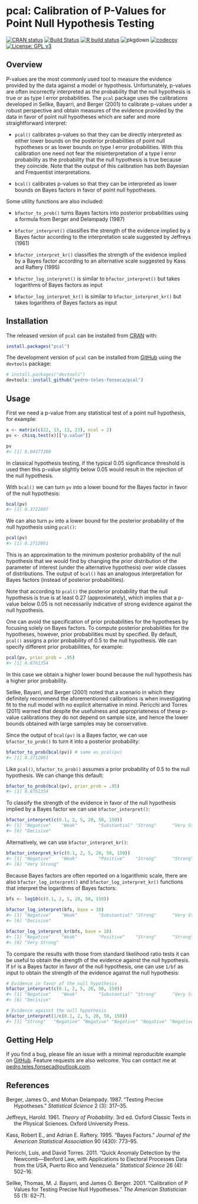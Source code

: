 
<!-- README.md is generated from README.Rmd. Please edit that file -->

# pcal: Calibration of P-Values for Point Null Hypothesis Testing

<!-- badges: start -->

[![CRAN
status](https://www.r-pkg.org/badges/version/pcal)](https://CRAN.R-project.org/package=pcal)
[![Build
Status](https://travis-ci.org/pedro-teles-fonseca/pcal.svg?branch=master)](https://travis-ci.org/pedro-teles-fonseca/pcal)
[![R build
status](https://github.com/pedro-teles-fonseca/pcal/workflows/R-CMD-check/badge.svg)](https://github.com/pedro-teles-fonseca/pcal/actions)
![pkgdown](https://github.com/pedro-teles-fonseca/pcal/workflows/pkgdown/badge.svg)
[![codecov](https://codecov.io/gh/pedro-teles-fonseca/pcal/branch/master/graph/badge.svg)](https://codecov.io/gh/pedro-teles-fonseca/pcal)
[![License: GPL
v3](https://img.shields.io/badge/License-GPLv3-blue.svg)](https://www.gnu.org/licenses/gpl-3.0)
<!-- badges: end -->

## Overview

P-values are the most commonly used tool to measure the evidence
provided by the data against a model or hypothesis. Unfortunately,
p-values are often incorrectly interpreted as the probability that the
null hypothesis is true or as type I error probabilities. The `pcal`
package uses the calibrations developed in Sellke, Bayarri, and Berger
(2001) to calibrate p-values under a robust perspective and obtain
measures of the evidence provided by the data in favor of point null
hypotheses which are safer and more straightforward interpret:

  - `pcal()` calibrates p-values so that they can be directly
    interpreted as either lower bounds on the posterior probabilities of
    point null hypotheses or as lower bounds on type I error
    probabilities. With this calibration one need not fear the
    misinterpretation of a type I error probability as the probability
    that the null hypothesis is true because they coincide. Note that
    the output of this calibration has both Bayesian and Frequentist
    interpretations.

  - `bcal()` calibrates p-values so that they can be interpreted as
    lower bounds on Bayes factors in favor of point null hypotheses.

Some utility functions are also included:

  - `bfactor_to_prob()` turns Bayes factors into posterior probabilities
    using a formula from Berger and Delampady (1987)

  - `bfactor_interpret()` classifies the strength of the evidence
    implied by a Bayes factor according to the interpretation scale
    suggested by Jeffreys (1961)

  - `bfactor_interpret_kr()` classifies the strength of the evidence
    implied by a Bayes factor according to an alternative scale
    suggested by Kass and Raftery (1995)

  - `bfactor_log_interpret()` is similar to `bfactor_interpret()` but
    takes logarithms of Bayes factors as input

  - `bfactor_log_interpret_kr()` is similar to `bfactor_interpret_kr()`
    but takes logarithms of Bayes factors as input

## Installation

The released version of `pcal` can be installed from
[CRAN](https://CRAN.R-project.org) with:

``` r
install.packages("pcal")
```

The development version of `pcal` can be installed from
[GitHub](https://github.com/) using the `devtools` package:

``` r
# install.packages("devtools")
devtools::install_github("pedro-teles-fonseca/pcal")
```

## Usage

First we need a p-value from any statistical test of a point null
hypothesis, for example:

``` r
x <- matrix(c(22, 13, 13, 23), ncol = 2)
pv <- chisq.test(x)[["p.value"]]

pv
#> [1] 0.04377308
```

In classical hypothesis testing, if the typical 0.05 significance
threshold is used then this p-value slightly below 0.05 would result in
the rejection of the null hypothesis.

With `bcal()` we can turn `pv` into a lower bound for the Bayes factor
in favor of the null hypothesis:

``` r
bcal(pv)
#> [1] 0.3722807
```

We can also turn `pv` into a lower bound for the posterior probability
of the null hypothesis using `pcal()`:

``` r
pcal(pv)
#> [1] 0.2712861
```

This is an approximation to the minimum posterior probability of the
null hypothesis that we would find by changing the prior distribution of
the parameter of interest (under the alternative hypothesis) over wide
classes of distributions. The output of `bcal()` has an analogous
interpretation for Bayes factors (instead of posterior probabilities).

Note that according to `pcal()` the posterior probability that the null
hypothesis is true is at least 0.27 (approximately), which implies that
a p-value below 0.05 is not necessarily indicative of strong evidence
against the null hypothesis.

One can avoid the specification of prior probabilities for the
hypotheses by focusing solely on Bayes factors. To compute posterior
probabilities for the hypotheses, however, prior probabilities must by
specified. By default, `pcal()` assigns a prior probability of 0.5 to
the null hypothesis. We can specify different prior probabilities, for
example:

``` r
pcal(pv, prior_prob = .95)
#> [1] 0.8761354
```

In this case we obtain a higher lower bound because the null hypothesis
has a higher prior probability.

Sellke, Bayarri, and Berger (2001) noted that a scenario in which they
definitely recommend the aforementioned calibrations is when
investigating fit to the null model with no explicit alternative in
mind. Pericchi and Torres (2011) warned that despite the usefulness and
appropriateness of these p-value calibrations they do not depend on
sample size, and hence the lower bounds obtained with large samples may
be conservative.

Since the output of `bcal(pv)` is a Bayes factor, we can use
`bfactor_to_prob()` to turn it into a posterior probability:

``` r
bfactor_to_prob(bcal(pv)) # same as pcal(pv)
#> [1] 0.2712861
```

Like `pcal()`, `bfactor_to_prob()` assumes a prior probability of 0.5 to
the null hypothesis. We can change this default:

``` r
bfactor_to_prob(bcal(pv), prior_prob = .95)
#> [1] 0.8761354
```

To classify the strength of the evidence in favor of the null hypothesis
implied by a Bayes factor we can use `bfactor_interpret()`:

``` r
bfactor_interpret(c(0.1, 2, 5, 20, 50, 150))
#> [1] "Negative"    "Weak"        "Substantial" "Strong"      "Very Strong"
#> [6] "Decisive"
```

Alternatively, we can use `bfactor_interpret_kr()`:

``` r
bfactor_interpret_kr(c(0.1, 2, 5, 20, 50, 150))
#> [1] "Negative"    "Weak"        "Positive"    "Strong"      "Strong"     
#> [6] "Very Strong"
```

Because Bayes factors are often reported on a logarithmic scale, there
are also `bfactor_log_interpret()` and `bfactor_log_interpret_kr()`
functions that interpret the logarithms of Bayes factors:

``` r
bfs <- log10(c(0.1, 2, 5, 20, 50, 150))
 
bfactor_log_interpret(bfs, base = 10)
#> [1] "Negative"    "Weak"        "Substantial" "Strong"      "Very Strong"
#> [6] "Decisive"

bfactor_log_interpret_kr(bfs, base = 10)
#> [1] "Negative"    "Weak"        "Positive"    "Strong"      "Strong"     
#> [6] "Very Strong"
```

To compare the results with those from standard likelihood ratio tests
it can be useful to obtain the strength of the evidence against the null
hypothesis. If `bf` is a Bayes factor in favor of the null hypothesis,
one can use `1/bf` as input to obtain the strength of the evidence
against the null hypothesis:

``` r
# Evidence in favor of the null hypothesis
bfactor_interpret(c(0.1, 2, 5, 20, 50, 150))
#> [1] "Negative"    "Weak"        "Substantial" "Strong"      "Very Strong"
#> [6] "Decisive"

# Evidence against the null hypothesis
bfactor_interpret(1/c(0.1, 2, 5, 20, 50, 150))
#> [1] "Strong"   "Negative" "Negative" "Negative" "Negative" "Negative"
```

## Getting Help

If you find a bug, please file an issue with a minimal reproducible
example on [GitHub](https://github.com/pedro-teles-fonseca/pcal/issues).
Feature requests are also welcome. You can contact me at
<pedro.teles.fonseca@outlook.com>.

## References

<div id="refs" class="references hanging-indent">

<div id="ref-bergerDelampady1987">

Berger, James O., and Mohan Delampady. 1987. “Testing Precise
Hypotheses.” *Statistical Science* 2 (3): 317–35.

</div>

<div id="ref-jeffreys1961">

Jeffreys, Harold. 1961. *Theory of Probability*. 3rd ed. Oxford Classic
Texts in the Physical Sciences. Oxford University Press.

</div>

<div id="ref-kass1995">

Kass, Robert E., and Adrian E. Raftery. 1995. “Bayes Factors.” *Journal
of the American Statistical Association* 90 (430): 773–95.

</div>

<div id="ref-pericchiTorres2011">

Pericchi, Luis, and David Torres. 2011. “Quick Anomaly Detection by the
Newcomb—Benford Law, with Applications to Electoral Processes Data from
the USA, Puerto Rico and Venezuela.” *Statistical Science* 26 (4):
502–16.

</div>

<div id="ref-sellke2001">

Sellke, Thomas, M. J. Bayarri, and James O. Berger. 2001. “Calibration
of P Values for Testing Precise Null Hypotheses.” *The American
Statistician* 55 (1): 62–71.

</div>

</div>
